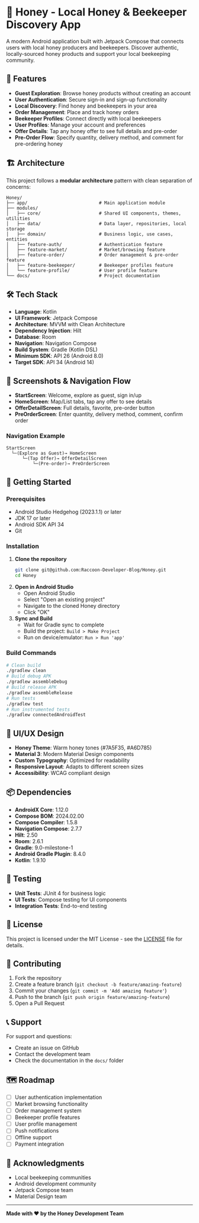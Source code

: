 # 🍯 Honey - Local Honey & Beekeeper Discovery App

A modern Android application built with Jetpack Compose that connects users with local honey producers and beekeepers. Discover authentic, locally-sourced honey products and support your local beekeeping community.

## 🚀 Features

- **Guest Exploration**: Browse honey products without creating an account
- **User Authentication**: Secure sign-in and sign-up functionality
- **Local Discovery**: Find honey and beekeepers in your area
- **Order Management**: Place and track honey orders
- **Beekeeper Profiles**: Connect directly with local beekeepers
- **User Profiles**: Manage your account and preferences
- **Offer Details**: Tap any honey offer to see full details and pre-order
- **Pre-Order Flow**: Specify quantity, delivery method, and comment for pre-ordering honey

## 🏗️ Architecture

This project follows a **modular architecture** pattern with clean separation of concerns:

```
Honey/
├── app/                           # Main application module
├── modules/
│   ├── core/                      # Shared UI components, themes, utilities
│   ├── data/                      # Data layer, repositories, local storage
│   ├── domain/                    # Business logic, use cases, entities
│   ├── feature-auth/              # Authentication feature
│   ├── feature-market/            # Market/browsing feature
│   ├── feature-order/             # Order management & pre-order feature
│   ├── feature-beekeeper/         # Beekeeper profiles feature
│   └── feature-profile/           # User profile feature
└── docs/                          # Project documentation
```

## 🛠️ Tech Stack

- **Language**: Kotlin
- **UI Framework**: Jetpack Compose
- **Architecture**: MVVM with Clean Architecture
- **Dependency Injection**: Hilt
- **Database**: Room
- **Navigation**: Navigation Compose
- **Build System**: Gradle (Kotlin DSL)
- **Minimum SDK**: API 26 (Android 8.0)
- **Target SDK**: API 34 (Android 14)

## 📱 Screenshots & Navigation Flow

- **StartScreen**: Welcome, explore as guest, sign in/up
- **HomeScreen**: Map/List tabs, tap any offer to see details
- **OfferDetailScreen**: Full details, favorite, pre-order button
- **PreOrderScreen**: Enter quantity, delivery method, comment, confirm order

### Navigation Example
```
StartScreen
  └─(Explore as Guest)→ HomeScreen
      └─(Tap Offer)→ OfferDetailScreen
          └─(Pre-order)→ PreOrderScreen
```

## 🚀 Getting Started

### Prerequisites
- Android Studio Hedgehog (2023.1.1) or later
- JDK 17 or later
- Android SDK API 34
- Git

### Installation
1. **Clone the repository**
   ```bash
   git clone git@github.com:Raccoon-Developer-Blog/Honey.git
   cd Honey
   ```
2. **Open in Android Studio**
   - Open Android Studio
   - Select "Open an existing project"
   - Navigate to the cloned Honey directory
   - Click "OK"
3. **Sync and Build**
   - Wait for Gradle sync to complete
   - Build the project: `Build > Make Project`
   - Run on device/emulator: `Run > Run 'app'`

### Build Commands
```bash
# Clean build
./gradlew clean
# Build debug APK
./gradlew assembleDebug
# Build release APK
./gradlew assembleRelease
# Run tests
./gradlew test
# Run instrumented tests
./gradlew connectedAndroidTest
```

## 🎨 UI/UX Design

- **Honey Theme**: Warm honey tones (#7A5F35, #A6D785)
- **Material 3**: Modern Material Design components
- **Custom Typography**: Optimized for readability
- **Responsive Layout**: Adapts to different screen sizes
- **Accessibility**: WCAG compliant design

## 📦 Dependencies

- **AndroidX Core**: 1.12.0
- **Compose BOM**: 2024.02.00
- **Compose Compiler**: 1.5.8
- **Navigation Compose**: 2.7.7
- **Hilt**: 2.50
- **Room**: 2.6.1
- **Gradle**: 9.0-milestone-1
- **Android Gradle Plugin**: 8.4.0
- **Kotlin**: 1.9.10

## 🧪 Testing

- **Unit Tests**: JUnit 4 for business logic
- **UI Tests**: Compose testing for UI components
- **Integration Tests**: End-to-end testing

## 📄 License

This project is licensed under the MIT License - see the [LICENSE](LICENSE) file for details.

## 🤝 Contributing

1. Fork the repository
2. Create a feature branch (`git checkout -b feature/amazing-feature`)
3. Commit your changes (`git commit -m 'Add amazing feature'`)
4. Push to the branch (`git push origin feature/amazing-feature`)
5. Open a Pull Request

## 📞 Support

For support and questions:
- Create an issue on GitHub
- Contact the development team
- Check the documentation in the `docs/` folder

## 🗺️ Roadmap

- [ ] User authentication implementation
- [ ] Market browsing functionality
- [ ] Order management system
- [ ] Beekeeper profile features
- [ ] User profile management
- [ ] Push notifications
- [ ] Offline support
- [ ] Payment integration

## 🙏 Acknowledgments

- Local beekeeping communities
- Android development community
- Jetpack Compose team
- Material Design team

---

**Made with ❤️ by the Honey Development Team** 